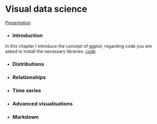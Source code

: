 # Visual data science

[Presentation](https://slides.com/sandraviz/rggplot2/embed?style=light)

- ### Introduction 

In this chapter I introduce the concept of ggplot, regarding code you are asked to install the necessary libraries: [code](https://github.com/sandravizz/Visual-data-science-R/blob/main/R-%20Installations)

- ### Distributions 

- ### Relationships 

- ### Time series 

- ### Advanced visualisations 

- ### Markdown 

